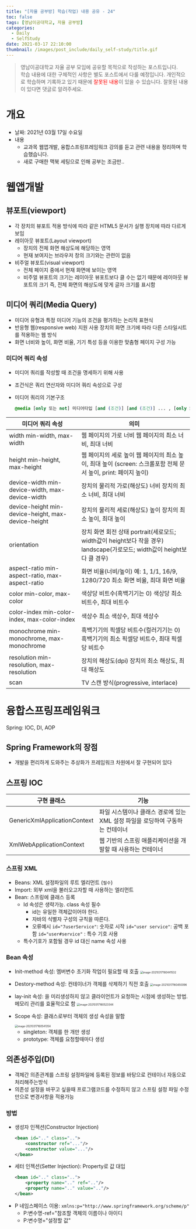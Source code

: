 ```yaml
---
title: "[자율 공부방] 학습(작업) 내용 공유 - 24"
toc: false
tags: [영남이공대학교, 자율 공부방]
categories:
  - Daily
  - SelfStudy
date: 2021-03-17 22:10:00
thumbnail: /images/post_include/daily_self-study/title.gif
---
```

> 영남이공대학교 자율 공부 모임에 공유할 목적으로 작성하는 포스트입니다.  
> 학습 내용에 대한 구체적인 사항은 별도 포스트에서 다룰 예정입니다.
> 개인적으로 학습하며 기록하고 있기 때문에 <font color='red'>잘못된 내용</font>이 있을 수 있습니다. 잘못된 내용이 있다면 댓글로 알려주세요.  

# 개요
* 날짜: 2021년 03월 17일 수요일
* 내용
    * 교과목 웹앱개발, 융합스프링프레임워크 강의를 듣고 관련 내용을 정리하며 학습했습니다.
    * 새로 구매한 맥북 세팅으로 인해 공부는 조금만..

# 웹앱개발
## 뷰포트(viewport)

* 각 장치의 뷰포트 적용 방식에 따라 같은 HTML5 문서가 실행 장치에 따라 다르게 보임
* 레이아웃 뷰포트(Layout viewport)
    * 장치의 전체 화면 해상도에 해당하는 영역
    * 현재 보여지는 브라우저 창의 크기와는 관련이 없음
* 비주얼 뷰포트(visual viewport)
    * 전체 페이지 중에서 현재 화면에 보이는 영역
    * 비주얼 뷰포트의 크기는 레이아웃 뷰포트보다 클 수는 없기 때문에 레이아웃 뷰포트의 크기 즉, 전체 화면의 해상도에 맞게 글자 크기를 표시함

## 미디어 쿼리(Media Query)

* 미디어 유형과 특정 미디어 기능의 조건을 평가하는 논리적 표현식
* 반응형 웹(responsive web) 지원
  사용 장치의 화면 크기에 따라 다른 스타일시트를 적용하는 웹 방식
* 화면 너비와 높이, 화면 비율, 기기 특성 등을 이용한 맞춤형 페이지 구성 가능

### 미디어 쿼리 속성

* 미디어 쿼리를 작성할 때 조건을 명세하기 위해 사용

* 조건식은 쿼리 연산자와 미디어 쿼리 속성으로 구성

* 미디어 쿼리의 기본구조

  ```css
  @media [only 또는 not] 미디어타입 [and (조건)] [and (조건)] ... , [only 또는 not] 미디어타입 [and (조건)]
  ```

| 미디어 쿼리 속성                                    | 의미                                                         |
| --------------------------------------------------- | ------------------------------------------------------------ |
| width  min-width, max-width                         | 웹 페이지의 가로 너비  웹 페이지의 최소 너비, 최대  너비     |
| height  min-height, max-height                      | 웹 페이지의 세로 높이  웹 페이지의 최소 높이, 최대  높이  (screen: 스크롤포함  전체 문서 높이, print: 페이지  높이) |
| device-width  min-device-width, max-device-width    | 장치의 물리적 가로(해상도) 너비  장치의 최소 너비,  최대 너비 |
| device-height  min-device-height, max-device-height | 장치의 물리적 세로(해상도) 높이  장치의 최소 높이,  최대 높이 |
| orientation                                         | 장치 화면 회전 상태  portrait(세로모드; width값이 height보다  작을 경우)  landscape(가로모드;  width값이  height보다 클 경우) |
| aspect-ratio  min-aspect-ratio, max-aspect-ratio    | 화면 비율(너비/높이)  예:  1, 1/1, 16/9, 1280/720  최소 화면 비율,  최대 화면 비율 |
| color  min-color, max-color                         | 색상당 비트수(흑백기기는  0)  색상당 최소 비트수, 최대  비트수 |
| color-index  min-color-index, max-color-index       | 색상수  최소 색상수,  최대 색상수                            |
| monochrome  min-monochrome, max-monochrome          | 흑백기기의 픽셀당 비트수(컬러기기는 0)  흑백기기의 최소 픽셀당 비트수, 최대  픽셀당 비트수 |
| resolution  min-resolution, max-resolution          | 장치의 해상도(dpi)  장치의 최소 해상도, 최대  해상도         |
| scan                                                | TV 스캔  방식(progressive, interlace)                        |

# 융합스프링프레임워크
Spring: IOC, DI, AOP

## Spring Framework의 장점

* 개발을 편리하게 도와주는 추상화가 프레임워크 차원에서 잘 구현되어 있다

## 스프링 IOC

| 구현 클래스                  | 기능                                                         |
| ---------------------------- | ------------------------------------------------------------ |
| GenericXmlApplicationContext | 파일 시스템이나 클래스 경로에 있는 XML 설정 파일을 로딩하여 구동하는 컨테이너 |
| XmlWebApplicationContext     | 웹 기반의 스프링 애플리케이션을 개발할 때 사용하는 컨테이너  |

### 스프링 XML

* Beans: XML 설정파일의 루트 엘리먼트 (`필수`)
* Import: 외부 xml을 불러오고자할 때 사용하는 엘리먼트
* Bean: 스프링에 클래스 등록
    * Id 속성은 생략가능. class 속성 필수
        * id는 유일한 객체값이어야 한다.
        * 자바의 식별자 구성의 규칙을 따른다.
        * 오류예시
          `id="7userService"`: 숫자로 시작
          `id="user service"`: 공백 포함
          `id="user#service"` : 특수 기호 사용
    * 특수기호가 포함될 경우 id 대신 name 속성 사용

### Bean 속성

* Init-method 속성: 멤버변수 초기화 작업이 필요할 때 호출
  <img src="/images/post_include/daily_self-study/image-20210317160441532.png" alt="image-20210317160441532" style="zoom:50%;" />
* Destory-method 속성: 컨테이너가 객체를 삭제하기 직전 호출
  <img src="/images/post_include/daily_self-study/image-20210317160450096.png" alt="image-20210317160450096" style="zoom:50%;" />
* lay-init 속성: <bean>을 미리생성하지 않고 클라이언트가 요청하는 시점에 생성하는 방법. 메모리 관리를 효율적으로 함
  <img src="/images/post_include/daily_self-study/image-20210317160523344.png" alt="image-20210317160523344" style="zoom:50%;" />
* Scope 속성: 클래스로부터 객체의 생성 속성을  말함
  
  <img src="/images/post_include/daily_self-study/image-20210317160541354.png" alt="image-20210317160541354" style="zoom:50%;" />
  
    * singleton: 객체를 한 개만 생성
    * prototype: 객체를 요청할때마다 생성

## 의존성주입(DI)

* 객체간 의존관계를 스프링 설정파일에 등록된 정보를 바탕으로 컨테이너 자동으로 처리해주는방식
* 의존성 설정을 바꾸고 싶을때 프로그램코드를 수정하지 않고 스프링 설정 파일 수정만으로 변경사항을 적용가능

### 방법
* 생성자 인젝션(Constructor Injection)
    ```xml
    <bean id=".." class="..">
        <constructor ref="..."/>
        <constructor value="..."/>
    </bean>
    ```
* 세터 인젝션(Setter Injection): Property로 값 대입
    ```xml
    <bean id=".." class="..">
        <property name=".." ref=".."/>
        <property name=".." value=".."/>
    </bean>
    ```
* P 네임스페이스 이용: `xmlns:p="http://www.springframework.org/scheme/p"`
    * P:변수명-ref="참조할 객체의 이름이나 아이디
    * P:변수명="설정할 값"